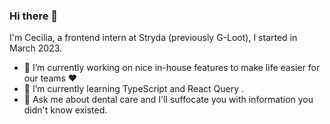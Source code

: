 ### Hi there 👋
I'm Cecilia, a frontend intern at Stryda (previously G-Loot), I started in March 2023. 

- 🔭 I’m currently working on nice in-house features to make life easier for our teams ❤️
- 🌱 I’m currently learning TypeScript and React Query .
- 💬 Ask me about dental care and I'll suffocate you with information you didn't know existed.
